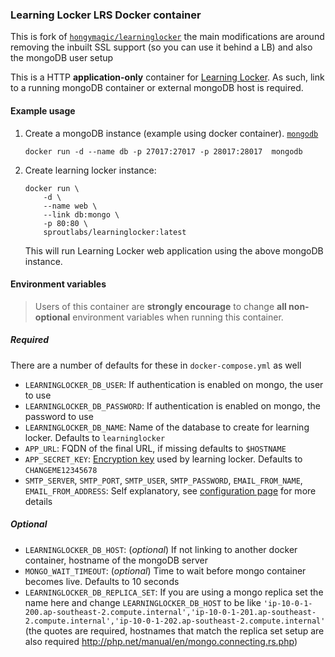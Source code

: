 ### Learning Locker LRS Docker container
This is fork of [`hongymagic/learninglocker`](https://gitlab.com/hongymagic/learninglocker) the main modifications are around removing the inbuilt SSL support (so you can use it behind a LB) and also the mongoDB user setup

This is a HTTP **application-only** container for [Learning Locker](http://learninglocker.net).
As such, link to a running mongoDB container or external mongoDB host is required.

#### Example usage

1. Create a mongoDB instance (example using docker container). [`mongodb`](https://hub.docker.com/_/mongodb/)

	```
	docker run -d --name db -p 27017:27017 -p 28017:28017  mongodb
	```

2. Create learning locker instance:

	```
	docker run \
		-d \
		--name web \
		--link db:mongo \
		-p 80:80 \
		sproutlabs/learninglocker:latest
	```

	This will run Learning Locker web application using the above mongoDB instance.

#### Environment variables

> Users of this container are **strongly encourage** to change **all non-optional** environment variables when running this container.

##### Required
There are a number of defaults for these in `docker-compose.yml` as well
- `LEARNINGLOCKER_DB_USER`: If authentication is enabled on mongo, the user to use
- `LEARNINGLOCKER_DB_PASSWORD`: If authentication is enabled on mongo, the password to use
- `LEARNINGLOCKER_DB_NAME`: Name of the database to create for learning locker. Defaults to `learninglocker`
- `APP_URL`: FQDN of the final URL, if missing defaults to `$HOSTNAME`
- `APP_SECRET_KEY`: [Encryption key](http://docs.learninglocker.net/installation/#configuration) used by learning locker. Defaults to `CHANGEME12345678`
- `SMTP_SERVER`, `SMTP_PORT`, `SMTP_USER`, `SMTP_PASSWORD`, `EMAIL_FROM_NAME`, `EMAIL_FROM_ADDRESS`: Self explanatory, see [configuration page](http://docs.learninglocker.net/installation/#configuration) for more details

##### Optional

- `LEARNINGLOCKER_DB_HOST`: (_optional_) If not linking to another docker container, hostname of the mongoDB server
- `MONGO_WAIT_TIMEOUT`: (_optional_) Time to wait before mongo container becomes live. Defaults to 10 seconds
- `LEARNINGLOCKER_DB_REPLICA_SET`: If you are using a mongo replica set the name here and change `LEARNINGLOCKER_DB_HOST` to be like `'ip-10-0-1-200.ap-southeast-2.compute.internal','ip-10-0-1-201.ap-southeast-2.compute.internal','ip-10-0-1-202.ap-southeast-2.compute.internal'` (the quotes are required, hostnames that match the replica set setup are also required http://php.net/manual/en/mongo.connecting.rs.php)
